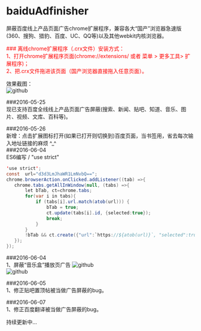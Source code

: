# baiduAdfinisher
屏蔽百度线上产品页面广告chrome扩展程序，兼容各大“国产”浏览器急速版(360、搜狗、猎豹、百度、UC、QQ等)以及其他webkit内核浏览器。

<font color="#ff0000">
### 离线chrome扩展程序（.crx文件）安装方式：<br />
1、打开chrome扩展程序页面(chrome://extensions/ 或者 菜单 > 更多工具> 扩展程序)；<br />
2、把.crx文件拖进该页面（国产浏览器直接拖入任意页面）。<br />
</font>

效果截图： <br />
![github](https://raw.githubusercontent.com/unclehking/baiduAdfinisher/master/res/pic/sp01.png "github")  <br />



 ###2016-05-25<br />
 现已支持百度全线线上产品页面广告屏蔽(搜索、新闻、贴吧、知道、音乐、图片、视频、文库、百科等)。<br />

 ###2016-05-26<br />
 新增：点击扩展图标打开(如果已打开则切换到)百度页面，当书签用，省去每次输入地址链接的麻烦 ^_^<br />
###2016-06-04<br />
 ES6编写 / "use strict"
 ```java
 'use strict';
 const  url="d3d3LmJhaWR1LmNvbQ==";
 chrome.browserAction.onClicked.addListener((tab) =>{
 	chrome.tabs.getAllInWindow(null, (tabs) =>{
 		let bTab, ct=chrome.tabs;
 		for(var i in tabs){
 			if (tabs[i].url.match(atob(url))) {
 				bTab = true;
 				ct.update(tabs[i].id, {selected:true});
 				break;
 			}
 		}
 		!bTab && ct.create({"url":`https://${atob(url)}`, "selected":true});
 	});
 });
 ```
###2016-06-04<br />
1、屏蔽“音乐盒”播放页广告
![github](https://raw.githubusercontent.com/unclehking/baiduAdfinisher/master/res/pic/q0.jpg "github")  <br />
![github](https://raw.githubusercontent.com/unclehking/baiduAdfinisher/master/res/pic/q1.jpg "github")  <br />

###2016-06-05<br />
1、修正贴吧置顶帖被当做广告屏蔽的bug。

###2016-06-07<br />
1、修正百度翻译被当做广告屏蔽的bug。

 持续更新中...
